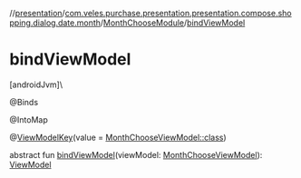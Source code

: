 //[presentation](../../../index.md)/[com.veles.purchase.presentation.presentation.compose.shopping.dialog.date.month](../index.md)/[MonthChooseModule](index.md)/[bindViewModel](bind-view-model.md)

# bindViewModel

[androidJvm]\

@Binds

@IntoMap

@[ViewModelKey](../../com.veles.purchase.presentation.di.annotation.mapkey/-view-model-key/index.md)(value = [MonthChooseViewModel::class](../-month-choose-view-model/index.md))

abstract fun [bindViewModel](bind-view-model.md)(viewModel: [MonthChooseViewModel](../-month-choose-view-model/index.md)): [ViewModel](https://developer.android.com/reference/kotlin/androidx/lifecycle/ViewModel.html)
